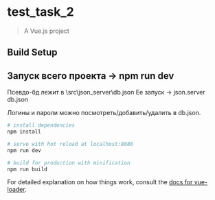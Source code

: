 # test_task_2

> A Vue.js project

## Build Setup

Запуск всего проекта -> npm run dev
------------------------------------------
Псевдо-бд лежит в \src\json_server\db.json
Ее запуск -> json.server db.json

Логины и пароли можно посмотреть/добавить/удалить в db.json.

``` bash
# install dependencies
npm install

# serve with hot reload at localhost:8080
npm run dev

# build for production with minification
npm run build
```

For detailed explanation on how things work, consult the [docs for vue-loader](http://vuejs.github.io/vue-loader).
